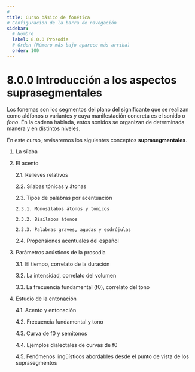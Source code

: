 ```yaml
---
# 
title: Curso básico de fonética
# Configuracion de la barra de navegación
sidebar:
  # Nombre
  label: 8.0.0 Prosodia
  # Orden (Número más bajo aparece más arriba)
  order: 100
---
```

# 8.0.0 Introducción a los aspectos suprasegmentales

Los fonemas son los segmentos del plano del significante que se realizan como alófonos o variantes y cuya manifestación concreta es el sonido o *fono*. En la cadena hablada, estos sonidos se organizan de determinada manera y en distintos niveles.

En este curso, revisaremos los siguientes conceptos **suprasegmentales**.

1. La sílaba
   
2. El acento
   
    2.1. Relieves relativos

    2.2. Sílabas tónicas y átonas

    2.3. Tipos de palabras por acentuación
   
       2.3.1. Monosílabos átonos y tónicos

       2.3.2. Bisílabos átonos

       2.3.3. Palabras graves, agudas y esdrújulas

    2.4. Propensiones acentuales del español

4. Parámetros acústicos de la prosodia

    3.1. El tiempo, correlato de la duración

    3.2. La intensidad, correlato del volumen

    3.3. La frecuencia fundamental (f0), correlato del tono

5. Estudio de la entonación
   
    4.1. Acento y entonación

    4.2. Frecuencia fundamental y tono

    4.3. Curva de f0 y semitonos

    4.4. Ejemplos dialectales de curvas de f0

    4.5. Fenómenos lingüísticos abordables desde el punto de vista de los suprasegmentos

